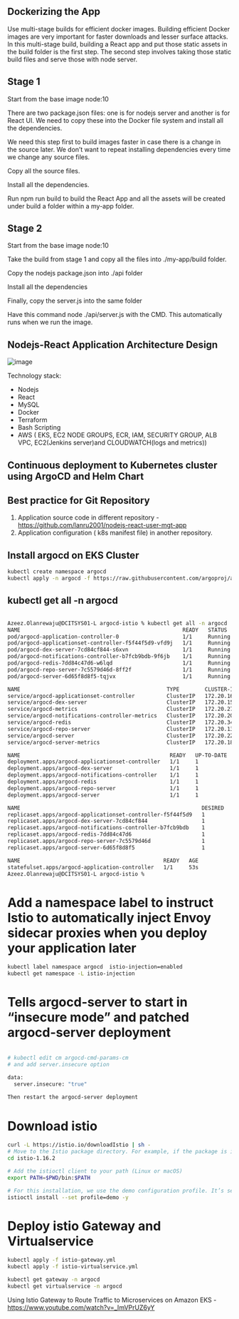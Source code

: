 ## Dockerizing the App

Use multi-stage builds for efficient docker images. Building efficient Docker images are very important for faster downloads and lesser surface attacks. In this multi-stage build, building a React app and put those static assets in the build folder is the first step. The second step involves taking those static build files and serve those with node server.

## Stage 1

Start from the base image node:10

There are two package.json files: one is for nodejs server and another is for React UI. We need to copy these into the Docker file system and install all the dependencies.

We need this step first to build images faster in case there is a change in the source later. We don’t want to repeat installing dependencies every time we change any source files.

Copy all the source files.

Install all the dependencies.

Run npm run build to build the React App and all the assets will be created under build a folder within a my-app folder.

## Stage 2

Start from the base image node:10

Take the build from stage 1 and copy all the files into ./my-app/build folder.

Copy the nodejs package.json into ./api folder

Install all the dependencies

Finally, copy the server.js into the same folder

Have this command node ./api/server.js with the CMD. This automatically runs when we run the image.


## Nodejs-React Application Architecture Design
![image](https://user-images.githubusercontent.com/59709429/230519489-32d977b4-889d-40d2-b848-a64f465ec85e.png)


Technology stack:
- Nodejs
- React
- MySQL
- Docker
- Terraform
- Bash Scripting 
- AWS ( EKS, EC2 NODE GROUPS, ECR, IAM, SECURITY GROUP, ALB VPC, EC2(Jenkins server)and CLOUDWATCH(logs and metrics))

## Continuous deployment to Kubernetes cluster using ArgoCD and Helm Chart 

## Best practice for Git Repository 
1. Application source code in different repository - https://github.com/lanru2001/nodejs-react-user-mgt-app
2. Application configuration ( k8s manifest file) in another repository.

## Install argocd on EKS Cluster

```bash
kubectl create namespace argocd
kubectl apply -n argocd -f https://raw.githubusercontent.com/argoproj/argo-cd/stable/manifests/install.yaml
```
##  kubectl get all -n argocd

```bash

Azeez.Olanrewaju@DCITSYS01-L argocd-istio % kubectl get all -n argocd
NAME                                                   READY   STATUS    RESTARTS   AGE
pod/argocd-application-controller-0                    1/1     Running   0          53s
pod/argocd-applicationset-controller-f5f44f5d9-vfd9j   1/1     Running   0          54s
pod/argocd-dex-server-7cd84cf844-s6xvn                 1/1     Running   0          54s
pod/argocd-notifications-controller-b7fcb9bdb-9f6jb    1/1     Running   0          54s
pod/argocd-redis-7dd84c47d6-w6lqd                      1/1     Running   0          53s
pod/argocd-repo-server-7c5579d46d-8ff2f                1/1     Running   0          53s
pod/argocd-server-6d65f8d8f5-tqjvx                     1/1     Running   0          53s

NAME                                              TYPE        CLUSTER-IP       EXTERNAL-IP   PORT(S)                      AGE
service/argocd-applicationset-controller          ClusterIP   172.20.168.45    <none>        7000/TCP,8080/TCP            55s
service/argocd-dex-server                         ClusterIP   172.20.152.8     <none>        5556/TCP,5557/TCP,5558/TCP   55s
service/argocd-metrics                            ClusterIP   172.20.27.228    <none>        8082/TCP                     55s
service/argocd-notifications-controller-metrics   ClusterIP   172.20.203.12    <none>        9001/TCP                     54s
service/argocd-redis                              ClusterIP   172.20.34.34     <none>        6379/TCP                     54s
service/argocd-repo-server                        ClusterIP   172.20.136.164   <none>        8081/TCP,8084/TCP            54s
service/argocd-server                             ClusterIP   172.20.224.183   <none>        80/TCP,443/TCP               54s
service/argocd-server-metrics                     ClusterIP   172.20.188.174   <none>        8083/TCP                     54s

NAME                                               READY   UP-TO-DATE   AVAILABLE   AGE
deployment.apps/argocd-applicationset-controller   1/1     1            1           54s
deployment.apps/argocd-dex-server                  1/1     1            1           54s
deployment.apps/argocd-notifications-controller    1/1     1            1           54s
deployment.apps/argocd-redis                       1/1     1            1           53s
deployment.apps/argocd-repo-server                 1/1     1            1           53s
deployment.apps/argocd-server                      1/1     1            1           53s

NAME                                                         DESIRED   CURRENT   READY   AGE
replicaset.apps/argocd-applicationset-controller-f5f44f5d9   1         1         1       54s
replicaset.apps/argocd-dex-server-7cd84cf844                 1         1         1       54s
replicaset.apps/argocd-notifications-controller-b7fcb9bdb    1         1         1       54s
replicaset.apps/argocd-redis-7dd84c47d6                      1         1         1       53s
replicaset.apps/argocd-repo-server-7c5579d46d                1         1         1       53s
replicaset.apps/argocd-server-6d65f8d8f5                     1         1         1       53s

NAME                                             READY   AGE
statefulset.apps/argocd-application-controller   1/1     53s
Azeez.Olanrewaju@DCITSYS01-L argocd-istio % 

```
# Add a namespace label to instruct Istio to automatically inject Envoy sidecar proxies when you deploy your application later
```bash
kubectl label namespace argocd  istio-injection=enabled
kubectl get namespace -L istio-injection

```

# Tells argocd-server to start in “insecure mode” and patched argocd-server deployment

```bash

# kubectl edit cm argocd-cmd-params-cm
# and add server.insecure option

data:
  server.insecure: "true"
  
Then restart the argocd-server deployment
```

# Download istio
```bash 
curl -L https://istio.io/downloadIstio | sh -
# Move to the Istio package directory. For example, if the package is istio-1.16.2:
cd istio-1.16.2

# Add the istioctl client to your path (Linux or macOS)
export PATH=$PWD/bin:$PATH

# For this installation, we use the demo configuration profile. It’s selected to have a good set of defaults for testing, but there are other profiles for production or performance testing
istioctl install --set profile=demo -y

```
# Deploy istio Gateway and Virtualservice

```bash
kubectl apply -f istio-gateway.yml   
kubectl apply -f istio-virtualservice.yml 

kubectl get gateway -n argocd 
kubectl get virtualservice -n argocd 

```

Using Istio Gateway to Route Traffic to Microservices on Amazon EKS - https://www.youtube.com/watch?v=_ImVPrUZ6yY
